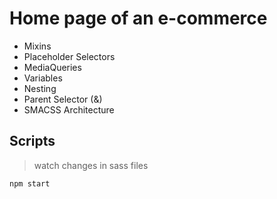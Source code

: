 # Home page of an e-commerce

- Mixins
- Placeholder Selectors
- MediaQueries
- Variables
- Nesting
- Parent Selector (&)
- SMACSS Architecture

## Scripts

> watch changes in sass files

```sh
npm start
```
